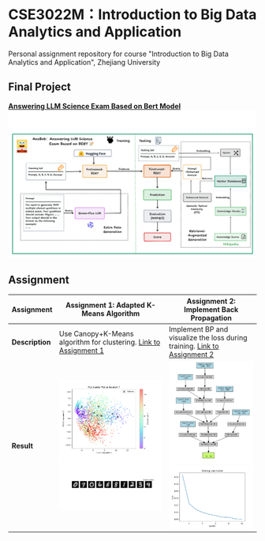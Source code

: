 # CSE3022M：Introduction to Big Data Analytics and Application
Personal assignment repository for course "Introduction to Big Data Analytics and Application", Zhejiang University
## Final Project
[**Answering LLM Science Exam Based on Bert Model**](https://github.com/ShinyueYao/AnsBob/blob/master/)
![](https://github.com/ShinyueYao/AnsBob/blob/master/asset/pipeline.png)


## Assignment
| **Assignment**                                                       | **Assignment 1: Adapted K-Means Algorithm**                       | **Assignment 2: Implement Back Propagation**                        |
|--------------------------------------------------------------------|------------------------------------------------------------------|--------------------------------------------------------------------|
| **Description**                                                     | Use Canopy+K-Means algorithm for clustering. [Link to Assignment 1](https://github.com/ShinyueYao/ZJU_CSE3022M/tree/master/assignment_1) | Implement BP and visualize the loss during training. [Link to Assignment 2](https://github.com/ShinyueYao/ZJU_CSE3022M/tree/master/assignment_2) |
| **Result**                                                          | ![PCA Scatter Plot Example](./assignment_1/asset/images/pca_scatter_plot_iteration_example.png) <br> ![Cluster Centers Example](./assignment_1/asset/images/cluster_centers_example.png) | ![Network Structure](./assignment_2/asset/images/network_structure.jpg) <br> ![Loss after Epoch 10](./assignment_2/asset/images/loss_epoch_10.png) |

